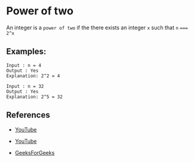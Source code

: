  # Power of two

 An integer is a `power of two` if the there exists an integer `x` such that `n` `===` `2^x`

 ## Examples:

 ```
Input : n = 4
Output : Yes
Explanation: 2^2 = 4

Input : n = 32
Output : Yes
Explanation: 2^5 = 32
 ```
 


## References

- [YouTube](https://www.youtube.com/watch?v=SZRG1bmDlx8&list=PLC3y8-rFHvwjPxNAKvZpdnsr41E0fCMMP&index=10)

- [YouTube](https://www.youtube.com/watch?v=S9LJknZTyos&t=0s&list=PLLXdhg_r2hKA7DPDsunoDZ-Z769jWn4R8&index=66)

- [GeeksForGeeks](https://www.geeksforgeeks.org/program-to-find-whether-a-no-is-power-of-two/)

 